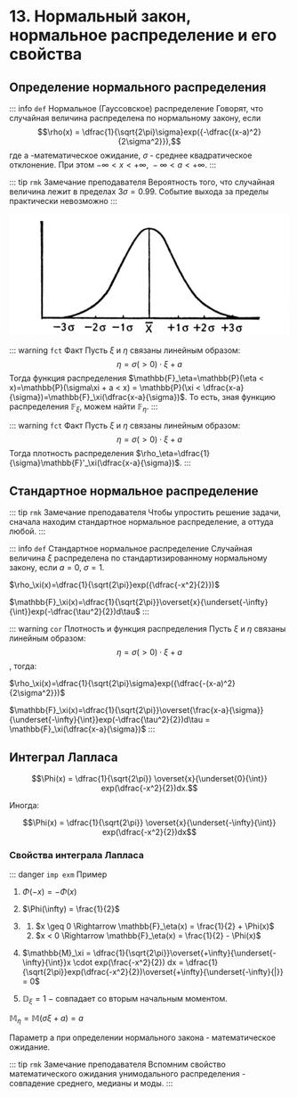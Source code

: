 # 13. Нормальный закон, нормальное распределение и его свойства

## Определение нормального распределения

::: info `def` Нормальное (Гауссовское) распределение
Говорят, что случайная величина распределена по нормальному закону, если $$\rho(x) = \dfrac{1}{\sqrt{2\pi}\sigma}exp({-\dfrac{(x-a)^2}{2\sigma^2}}),$$ где a -математическое ожидание, $\sigma$ - среднее квадратическое отклонение.
При этом $-\infty<x<+\infty, \ -\infty < a < +\infty$.
:::

::: tip `rmk` Замечание преподавателя 
Вероятность того, что случайная величина лежит в пределах $3\sigma=0.99$. Событие выхода за пределы практически невозможно 
:::

![Математические модели](../images/гаусс.png)

::: warning `fct` Факт 
Пусть $\xi$ и $\eta$ связаны линейным образом: 
$$\eta = \sigma(>0)\cdot\xi + a$$
Тогда функция распределения $\mathbb{F}_\eta=\mathbb{P}(\eta < x)=\mathbb{P}(\sigma\xi + a < x) = \mathbb{P}(\xi < \dfrac{x-a}{\sigma})=\mathbb{F}_\xi(\dfrac{x-a}{\sigma})$. То есть, зная функцию распределения $\mathbb{F}_\xi$, можем найти $\mathbb{F}_\eta$.
:::

::: warning `fct` Факт 
Пусть $\xi$ и $\eta$ связаны линейным образом: 
$$\eta = \sigma(>0)\cdot\xi + a$$
Тогда плотность распределения $\rho_\eta=\dfrac{1}{\sigma}\mathbb{F}'_\xi(\dfrac{x-a}{\sigma})$.
:::

## Стандартное нормальное распределение

::: tip `rmk` Замечание преподавателя 
Чтобы упростить решение задачи, сначала находим стандартное нормальное распределение, а оттуда любой.
:::

::: info `def` Стандартное нормальное распределение
Случайная величина $\xi$ распределена по стандартизированному нормальному закону, если $a=0, \ \sigma=1$.

$\rho_\xi(x)=\dfrac{1}{\sqrt{2\pi}}exp({\dfrac{-x^2}{2}})$

$\mathbb{F}_\xi(x)=\dfrac{1}{\sqrt{2\pi}}\overset{x}{\underset{-\infty}{\int}}exp(-\dfrac{\tau^2}{2})d\tau$
:::

::: warning `cor` Плотность и функция распределения
Пусть $\xi$ и $\eta$ связаны линейным образом: 
$$\eta = \sigma(>0)\cdot\xi + a$$, тогда:

$\rho_\xi(x)=\dfrac{1}{\sqrt{2\pi}\sigma}exp({\dfrac{-(x-a)^2}{2\sigma^2}})$

$\mathbb{F}_\xi(x)=\dfrac{1}{\sqrt{2\pi}}\overset{\frac{x-a}{\sigma}}{\underset{-\infty}{\int}}exp(-\dfrac{\tau^2}{2})d\tau = \mathbb{F}_\xi(\dfrac{x-a}{\sigma})$
:::

## Интеграл Лапласа

$$\Phi(x) = \dfrac{1}{\sqrt{2\pi}} \overset{x}{\underset{0}{\int}} exp(\dfrac{-x^2}{2})dx.$$

Иногда:

$$\Phi(x) = \dfrac{1}{\sqrt{2\pi}} \overset{x}{\underset{-\infty}{\int}} exp(\dfrac{-x^2}{2})dx$$

### Свойства интеграла Лапласа
::: danger `imp exm` Пример
1. $\Phi(-x)=-\Phi(x)$
2. $\Phi(\infty) = \frac{1}{2}$
3. 
    1) $x \geq 0 \Rightarrow \mathbb{F}_\eta(x) = \frac{1}{2} + \Phi(x)$
    2) $x < 0 \Rightarrow \mathbb{F}_\eta(x) = \frac{1}{2} - \Phi(x)$

4. $\mathbb{M}_\xi = \dfrac{1}{\sqrt{2\pi}}\overset{+\infty}{\underset{-\infty}{\int}}x \cdot exp(\frac{-x^2}{2}) dx = \dfrac{1}{\sqrt{2\pi}}exp(\dfrac{-x^2}{2})\overset{+\infty}{\underset{-\infty}{|}} = 0$
5. $\mathbb{D}_\xi = 1\ -$ совпадает со вторым начальным моментом.

$\mathbb{M}_\eta = \mathbb{M}(\sigma \xi + a) = a$

Параметр a при определении нормального закона - математическое ожидание.

::: tip `rmk` Замечание преподавателя 
Вспомним свойство математического ожидания унимодального распределения - совпадение среднего, медианы и моды.
:::